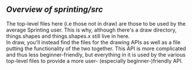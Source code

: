 ## _Overview of sprinting/src_

The top-level files here (i.e those not in draw) are those to be used by the average Sprinting user. This is why, although there's a draw directory, things.shapes and things.shapes.x still live in here.  
In draw, you'll instead find the files for the drawing APIs as well as a file putting the functionality of the two together. This API is more complicated and thus less beginner-friendly, but everything in it is used by the various top-level files to provide a more user- (especially beginner-)friendly API.
